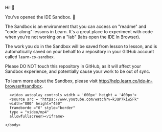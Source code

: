 Hi! 👋

You've opened the IDE Sandbox. 🎉

The Sandbox is an environment that you can access on "readme" and "code-along" lessons in Learn. It's a great place to experiment with code when you're not working on a "lab" (labs open the IDE In Browser).

The work you do in the Sandbox will be saved from lesson to lesson, and is automatically saved on your behalf to a repository in your GitHub account called `learn-co-sandbox`.

Please DO NOT touch this repository in GitHub, as it will affect your Sandbox experience, and potentially cause your work to be out of sync.

To learn more about the Sandbox, please visit http://help.learn.co/ide-in-browser#sandbox.

<!DOCTYPE html>
<html>
    <head>
    <title> Really Cool IFrame </title>
    </head>
     <body>
     
      <video autoplay controls width = '600px' height = '400px'> 
      <source src = "https://www.youtube.com/watch?v=kJQP7kiw5Fk"
      width="800" height="450" 
      frameborde ="0" style="border"
      type = "video/mp4"
      allowfullscreen></iframe> 

    </body>
 </html>